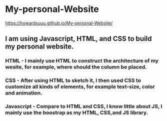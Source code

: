 # My-personal-Website 
https://howardsuuu.github.io/My-personal-Website/

## I am using Javascript, HTML, and CSS to build my personal website.
### HTML - I mainly use HTML to construct the architecture of my wesite, for example, where should the column be placed.
### CSS - After using HTML to sketch it, I then used CSS to customize all kinds of elements, for example text-size, color and animation.
### Javascript - Compare to HTML and CSS, I know little about JS, I mainly use the boostrap as my HTML, CSS,and JS library.
